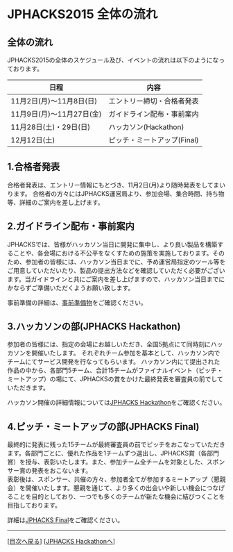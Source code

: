 # JPHACKS2015 全体の流れ
## 全体の流れ
JPHACKS2015の全体のスケジュール及び、イベントの流れは以下のようになっております。

|日程|内容|
|---|---|
|11月2日(月)〜11月8日(日)|エントリー締切・合格者発表|
|11月9日(月)〜11月27日(金)|ガイドライン配布・事前案内|
|11月28日(土)・29日(日)|ハッカソン(Hackathon)|
|12月12日(土)|ピッチ・ミートアップ(Final)|

## 1.合格者発表
合格者発表は、エントリー情報にもとづき、11月2日(月)より随時発表をしてまいります。
合格者の方々にはJPHACKS運営局より、参加会場、集合時間、持ち物等、詳細のご案内を差し上げます。

## 2.ガイドライン配布・事前案内
JPHACKSでは、皆様がハッカソン当日に開発に集中し、より良い製品を構築することや、各会場における不公平をなくすための施策を実施しております。そのため、参加者の皆様には、ハッカソン当日までに、予め運営局指定のツール等をご用意していただいたり、製品の提出方法などを確認していただく必要がございます。当ガイドラインと共にご案内を差し上げますので、ハッカソン当日までにかならずご準備いただくようお願い致します。

事前準備の詳細は、[事前準備物](tools.md)をご確認ください。

## 3.ハッカソンの部(JPHACKS Hackathon)
参加者の皆様には、指定の会場にお越しいただき、全国5拠点にて同時刻にハッカソンを開催いたします。
それぞれチーム参加を基本として、ハッカソン内でチームにてサービス開発を行なってもらいます。
ハッカソン内にて提出された作品の中から、各部門5チーム、合計15チームがファイナルイベント（ピッチ・ミートアップ）の場にて、JPHACKSの賞をかけた最終発表を審査員の前でしていただきます。

ハッカソン開催の詳細情報については[JPHACKS Hackathon](hackathons.md)をご確認ください。

## 4.ピッチ・ミートアップの部(JPHACKS Final)
最終的に発表に残った15チームが最終審査員の前でピッチをおこなっていただきます。各部門ごとに、優れた作品を1チームずつ選出し、JPHACKS賞（各部門賞）を授与、表彰いたします。また、参加チーム全チームを対象とした、スポンサー賞の発表をおこないます。  
表彰後は、スポンサー、共催の方々、参加者全てが参加するミートアップ（懇親会）を開催いたします。懇親を通じて、より多くの出会いや新しい機会につなげることを目的としており、一つでも多くのチームが新たな機会に結びつくことを目指しております。

詳細は[JPHACKS Final](final.md)をご確認ください。

--------------
[[目次へ戻る](../README.md)] [[JPHACKS Hackathonへ](hackathons.md)]
